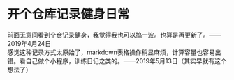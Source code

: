 # 开个仓库记录健身日常
前面无意间看到个仓记录健身，我觉得我也可以搞一波。也算是再更新了。——2019年4月24日  
感觉这种记录方式太原始了，markdown表格操作稍显麻烦，计算容量也容易出错。看自己做个小程序，训练日记之类的。——2019年5月13日（其实早就有这个想法了）  